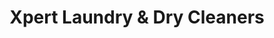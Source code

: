---
title: "Xpert Laundry & Dry Cleaners"
url: /dublin/xpert-laundry-and-dry-cleaners/
shop: laundry
---
